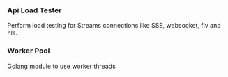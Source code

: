 ### Api Load Tester
Perform load testing for Streams connections like SSE, websocket, flv and hls.

### Worker Pool
Golang module to use worker threads
